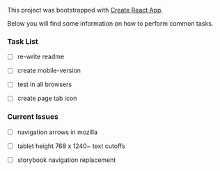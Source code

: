 This project was bootstrapped with [Create React App](https://github.com/facebook/create-react-app).

Below you will find some information on how to perform common tasks.

### Task List

- [ ] re-write readme

- [ ] create mobile-version

- [ ] test in all browsers

- [ ] create page tab icon

### Current Issues

- [ ] navigation arrows in mozilla

- [ ] tablet height 768 x 1240~ text cutoffs

- [ ] storybook navigation replacement


